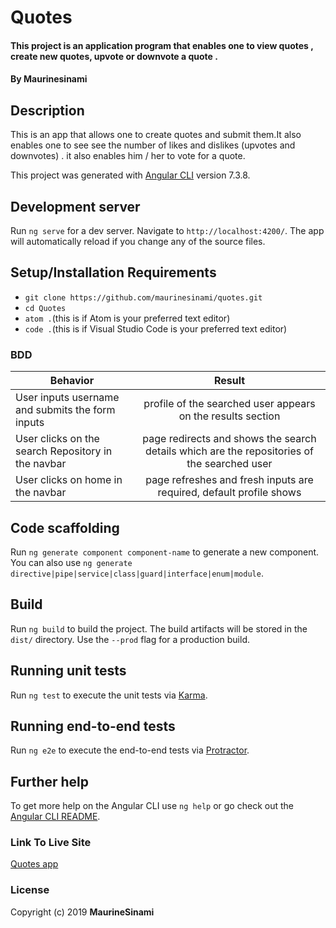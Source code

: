 # Quotes
#### This project is an application program that enables one to view quotes , create new  quotes, upvote or downvote a quote .
#### By **Maurinesinami**
## Description
This is an app that allows one to create quotes and submit them.It also enables one to see see the number of likes and dislikes (upvotes and downvotes) .  it also enables him / her to vote for a quote.


This project was generated with [Angular CLI](https://github.com/angular/angular-cli) version 7.3.8.

## Development server

Run `ng serve` for a dev server. Navigate to `http://localhost:4200/`. The app will 
automatically reload if you change any of the source files.
## Setup/Installation Requirements

- `git clone https://github.com/maurinesinami/quotes.git`
- `cd Quotes`
- `atom .`(this is if Atom is your preferred text editor)
- `code .`(this is if Visual Studio Code is your preferred text editor)

### BDD
| Behavior        | Result |
| ------------- |:----:|
| User inputs username and submits the form inputs | profile of the searched user appears on the results section |
| User clicks on the search Repository in the navbar | page redirects and shows the search details which are the repositories of the searched user  |
| User clicks on home in the navbar | page refreshes and fresh inputs are required, default profile shows |

## Code scaffolding

Run `ng generate component component-name` to generate a new component. You can also use `ng generate directive|pipe|service|class|guard|interface|enum|module`.

## Build

Run `ng build` to build the project. The build artifacts will be stored in the `dist/` directory. Use the `--prod` flag for a production build.

## Running unit tests

Run `ng test` to execute the unit tests via [Karma](https://karma-runner.github.io).

## Running end-to-end tests

Run `ng e2e` to execute the end-to-end tests via [Protractor](http://www.protractortest.org/).

## Further help

To get more help on the Angular CLI use `ng help` or go check out the [Angular CLI README](https://github.com/angular/angular-cli/blob/master/README.md).
### Link To Live Site

[Quotes app](https://maurinesinami.github.io/Quote)

### License

Copyright (c) 2019 **MaurineSinami**
